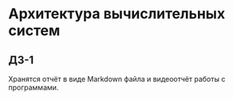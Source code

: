 # Архитектура вычислительных систем
## ДЗ-1
Хранятся отчёт в виде Markdown файла и видеоотчёт работы с программами.
